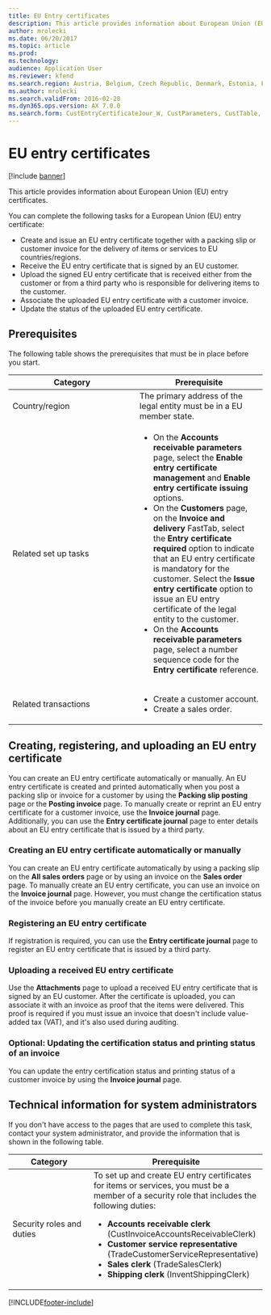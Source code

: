 ```yaml
---
title: EU Entry certificates
description: This article provides information about European Union (EU) entry certificates.
author: mrolecki
ms.date: 06/20/2017
ms.topic: article
ms.prod: 
ms.technology: 
audience: Application User
ms.reviewer: kfend
ms.search.region: Austria, Belgium, Czech Republic, Denmark, Estonia, Finland, France, Germany, Hungary, Ireland, Italy, Latvia, Lithuania, Netherlands, Poland, Spain, Sweden, United Kingdom
ms.author: mrolecki
ms.search.validFrom: 2016-02-28
ms.dyn365.ops.version: AX 7.0.0
ms.search.form: CustEntryCertificateJour_W, CustParameters, CustTable, SalesTable
---
```


# EU entry certificates

[!include [banner](../../includes/banner.md)]

This article provides information about European Union (EU) entry certificates.

You can complete the following tasks for a European Union (EU) entry certificate:

-   Create and issue an EU entry certificate together with a packing slip or customer invoice for the delivery of items or services to EU countries/regions.
-   Receive the EU entry certificate that is signed by an EU customer.
-   Upload the signed EU entry certificate that is received either from the customer or from a third party who is responsible for delivering items to the customer.
-   Associate the uploaded EU entry certificate with a customer invoice.
-   Update the status of the uploaded EU entry certificate.

## Prerequisites
The following table shows the prerequisites that must be in place before you start.

<table>
<colgroup>
<col width="50%" />
<col width="50%" />
</colgroup>
<thead>
<tr class="header">
<th>Category</th>
<th>Prerequisite</th>
</tr>
</thead>
<tbody>
<tr class="odd">
<td>Country/region</td>
<td>The primary address of the legal entity must be in a EU member state.</td>
</tr>
<tr class="even">
<td>Related set up tasks</td>
<td><ul>
<li>On the <strong>Accounts receivable parameters</strong> page, select the <strong>Enable entry certificate management</strong> and <strong>Enable entry certificate issuing</strong> options.</li>
<li>On the <strong>Customers</strong> page, on the <strong>Invoice and delivery</strong> FastTab, select the <strong>Entry certificate required</strong> option to indicate that an EU entry certificate is mandatory for the customer. Select the <strong>Issue entry certificate</strong> option to issue an EU entry certificate of the legal entity to the customer.</li>
<li>On the <strong>Accounts receivable parameters</strong> page, select a number sequence code for the <strong>Entry certificate</strong> reference.</li>
</ul></td>
</tr>
<tr class="odd">
<td>Related transactions</td>
<td><ul>
<li>Create a customer account.</li>
<li>Create a sales order.</li>
</ul></td>
</tr>
</tbody>
</table>

## Creating, registering, and uploading an EU entry certificate
You can create an EU entry certificate automatically or manually. An EU entry certificate is created and printed automatically when you post a packing slip or invoice for a customer by using the **Packing slip posting** page or the **Posting invoice** page. To manually create or reprint an EU entry certificate for a customer invoice, use the **Invoice journal** page. Additionally, you can use the **Entry certificate journal** page to enter details about an EU entry certificate that is issued by a third party.

### Creating an EU entry certificate automatically or manually

You can create an EU entry certificate automatically by using a packing slip on the **All sales orders** page or by using an invoice on the **Sales order** page. To manually create an EU entry certificate, you can use an invoice on the **Invoice journal** page. However, you must change the certification status of the invoice before you manually create an EU entry certificate.

### Registering an EU entry certificate

If registration is required, you can use the **Entry certificate journal** page to register an EU entry certificate that is issued by a third party.

### Uploading a received EU entry certificate

Use the **Attachments** page to upload a received EU entry certificate that is signed by an EU customer. After the certificate is uploaded, you can associate it with an invoice as proof that the items were delivered. This proof is required if you must issue an invoice that doesn't include value-added tax (VAT), and it's also used during auditing.

### Optional: Updating the certification status and printing status of an invoice

You can update the entry certification status and printing status of a customer invoice by using the **Invoice journal** page.

## Technical information for system administrators
If you don't have access to the pages that are used to complete this task, contact your system administrator, and provide the information that is shown in the following table.

<table>
<colgroup>
<col width="50%" />
<col width="50%" />
</colgroup>
<thead>
<tr class="header">
<th>Category</th>
<th>Prerequisite</th>
</tr>
</thead>
<tbody>
<tr class="odd">
<td>Security roles and duties</td>
<td>To set up and create EU entry certificates for items or services, you must be a member of a security role that includes the following duties:
<ul>
<li><strong>Accounts receivable clerk</strong> (CustInvoiceAccountsReceivableClerk)</li>
<li><strong>Customer service representative</strong> (TradeCustomerServiceRepresentative)</li>
<li><strong>Sales clerk</strong> (TradeSalesClerk)</li>
<li><strong>Shipping clerk</strong> (InventShippingClerk)</li>
</ul></td>
</tr>
</tbody>
</table>







[!INCLUDE[footer-include](../../../includes/footer-banner.md)]
